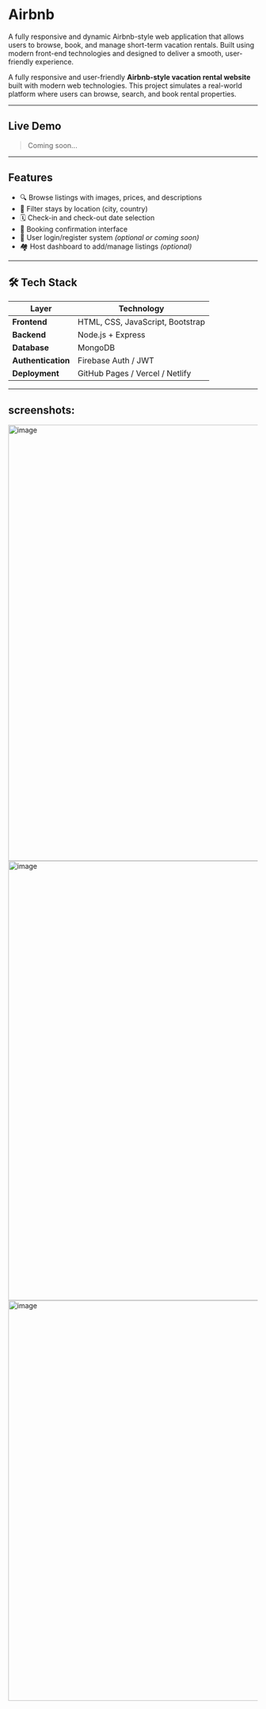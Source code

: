 # Airbnb
A fully responsive and dynamic Airbnb-style web application that allows users to browse, book, and manage short-term vacation rentals. Built using modern front-end technologies and designed to deliver a smooth, user-friendly experience.

A fully responsive and user-friendly **Airbnb-style vacation rental website** built with modern web technologies. This project simulates a real-world platform where users can browse, search, and book rental properties.

---

##  Live Demo

> Coming soon...  

---

##  Features

- 🔍 Browse listings with images, prices, and descriptions
- 📍 Filter stays by location (city, country)
- 🗓️ Check-in and check-out date selection
- 🧾 Booking confirmation interface
- 👤 User login/register system *(optional or coming soon)*
- 🏘️ Host dashboard to add/manage listings *(optional)*

---

## 🛠️ Tech Stack

| Layer      | Technology              |
|------------|--------------------------|
| **Frontend** | HTML, CSS, JavaScript, Bootstrap  |
| **Backend**  | Node.js + Express |
| **Database**  | MongoDB  |
| **Authentication**  | Firebase Auth / JWT |
| **Deployment** | GitHub Pages / Vercel / Netlify |

---
## screenshots:

<img width="1917" height="881" alt="image" src="https://github.com/user-attachments/assets/0ecb99bf-1e46-43ee-a6a7-699a1e2bd990" />

<img width="1898" height="888" alt="image" src="https://github.com/user-attachments/assets/25fbd0d5-4eff-4444-ab9d-4cd0e39d0c9a" />

<img width="1580" height="809" alt="image" src="https://github.com/user-attachments/assets/f932702d-0cfc-4f22-89c0-bbef1bbc19bd" />







